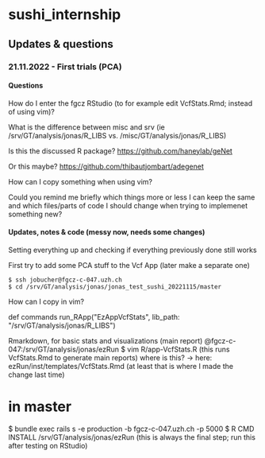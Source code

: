 # sushi_internship

## Updates & questions

### 21.11.2022 - First trials (PCA)
#### Questions
How do I enter the fgcz RStudio (to for example edit VcfStats.Rmd; instead of using vim)?

What is the difference between misc and srv (ie /srv/GT/analysis/jonas/R_LIBS vs. /misc/GT/analysis/jonas/R_LIBS)

Is this the discussed R package? https://github.com/haneylab/geNet

Or this maybe? https://github.com/thibautjombart/adegenet

How can I copy something when using vim?

Could you remind me briefly which things more or less I can keep the same and which files/parts of code I should change when trying to implemenet something new?

#### Updates, notes & code (messy now, needs some changes)

Setting everything up and checking if everything previously done still works

First try to add some PCA stuff to the Vcf App (later make a separate one)
```
$ ssh jobucher@fgcz-c-047.uzh.ch
$ cd /srv/GT/analysis/jonas/jonas_test_sushi_20221115/master
```

How can I copy in vim?

def commands
  run_RApp("EzAppVcfStats", lib_path: "/srv/GT/analysis/jonas/R_LIBS")
  
  
Rmarkdown, for basic stats and visualizations (main report)
@fgcz-c-047:/srv/GT/analysis/jonas/ezRun
$ vim R/app-VcfStats.R
(this runs VcfStats.Rmd to generate main reports)
where is this?
-> here: ezRun/inst/templates/VcfStats.Rmd
(at least that is where I made the change last time)


# in master
$ bundle exec rails s -e production -b fgcz-c-047.uzh.ch -p 5000
$ R CMD INSTALL /srv/GT/analysis/jonas/ezRun
(this is always the final step; run this after testing on RStudio)

